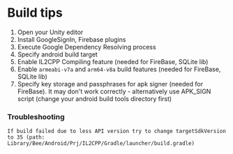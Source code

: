 # Build tips

1. Open your Unity editor
2. Install GoogleSignIn, Firebase plugins
3. Execute Google Dependency Resolving process
4. Specify android build target
5. Enable IL2CPP Compiling feature (needed for FireBase, SQLite lib)
6. Enable `armeabi-v7a` and `arm64-v8a` build features (needed for FireBase, SQLite lib)
7. Specify key storage and passphrases for apk signer (needed for FireBase). It may don't work correctly - alternatively use APK_SIGN script (change your android build tools directory first)

### Troubleshooting
	If build failed due to less API version try to change targetSdkVersion to 35 (path: Library/Bee/Android/Prj/IL2CPP/Gradle/launcher/build.gradle)
